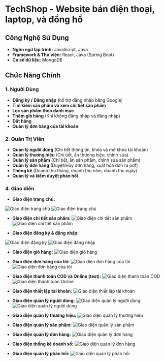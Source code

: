 # TechShop - Website bán điện thoại, laptop, và đồng hồ

## Công Nghệ Sử Dụng
- **Ngôn ngữ lập trình:** JavaScript, Java
- **Framework & Thư viện:** React, Java (Spring Boot)
- **Cơ sở dữ liệu:** MongoDB

## Chức Năng Chính
### 1. Người Dùng
- **Đăng ký / Đăng nhập** (hỗ trợ đăng nhập bằng Google)
- **Tìm kiếm sản phẩm và xem chi tiết sản phẩm**
- **Lọc sản phẩm theo danh mục**
- **Thêm giỏ hàng** (Khi không đăng nhâp và đăng nhập)
- **Đặt hàng**
- **Quản lý đơn hàng của tài khoản**

### 2. Quản Trị Viên
- **Quản lý người dùng** (Chi tiết thông tin, khóa và mở khóa tài khoản)
- **Quản lý thương hiệu** (Chi tiết, ẩn thương hiệu, chỉnh sửa)
- **Quản lý sản phẩm** (Chi tiết, ẩn sản phẩm, chỉnh sửa sản phẩm)
- **Quản lý đơn hàng** (Duyệt/Hủy đơn hàng, xuất hóa đơn ra pdf)
- **Thống kê** (Doanh thu tháng, doanh thu năm, doanh thu ngày)
- **Quản lý và kiểm duyệt phản hồi**

### 4. Giao diện
- **Giao điện trang chủ:**

![Giao điện trang chủ](https://github.com/Namne2k3/Doan_Java/blob/main/frontend/pics/trang_chu_1.png?raw=true)
![Giao điện trang chủ](https://github.com/Namne2k3/Doan_Java/blob/main/frontend/pics/trang_chu_2.png?raw=true)

- **Giao điện chi tiết sản phẩm:**
![Giao điện chi tiết sản phẩm](https://github.com/Namne2k3/Doan_Java/blob/main/frontend/pics/product_detail_1.png?raw=true)
![Giao điện chi tiết sản phẩm](https://github.com/Namne2k3/Doan_Java/blob/main/frontend/pics/product_detail_2.png?raw=true)

- **Giao điện đăng ký & đăng nhập:**

![Giao điện đăng ký](https://github.com/Namne2k3/Doan_Java/blob/main/frontend/pics/dang_ky.png?raw=true)
![Giao điện đăng nhập](https://github.com/Namne2k3/Doan_Java/blob/main/frontend/pics/dang_nhap.png?raw=true)


- **Giao điện giỏ hàng:**
![Giao diện giỏ hàng](https://github.com/Namne2k3/Doan_Java/blob/main/frontend/pics/gio_hang.png?raw=true)

- **Giao điện đơn hàng của tôi:**
![Giao diện đơn hàng của tôi](https://github.com/Namne2k3/Doan_Java/blob/main/frontend/pics/don_hang_cua_toi_1.png?raw=true)
![Giao diện đơn hàng của tôi](https://github.com/Namne2k3/Doan_Java/blob/main/frontend/pics/don_hang_cua_toi_2.png?raw=true)

- **Giao điện thanh toán COD và Online (test):**
![Giao diện thanh toán COD ](https://github.com/Namne2k3/Doan_Java/blob/main/frontend/pics/thanh_toan_cod.png?raw=true)
![Giao diện thanh toán Online](https://github.com/Namne2k3/Doan_Java/blob/main/frontend/pics/thanh_toan_online_stripe_test.png?raw=true)

- **Giao điện thiết lập tài khoản:**
![Giao diện thiết lập tài khoản](https://github.com/Namne2k3/Doan_Java/blob/main/frontend/pics/thiet_lap_tai_khoan.png?raw=true)

- **Giao điện quản lý người dùng:**
![Giao diện quản lý người dùng](https://github.com/Namne2k3/Doan_Java/blob/main/frontend/pics/quan_ly_nguoi_dung_1.png?raw=true)
![Giao diện quản lý người dùng](https://github.com/Namne2k3/Doan_Java/blob/main/frontend/pics/quan_ly_nguoi_dung_2.png?raw=true)

- **Giao điện quản lý thương hiệu:**
![Giao diện quản lý thương hiệu](https://github.com/Namne2k3/Doan_Java/blob/main/frontend/pics/quan_ly_thuong_hieu.png?raw=true)

- **Giao điện quản lý sản phẩm:**
![Giao diện quản lý sản phẩm](https://github.com/Namne2k3/Doan_Java/blob/main/frontend/pics/quan_ly_san_pham.png?raw=true)

- **Giao điện quản lý đơn hàng:**
![Giao diện quản lý đơn hàng](https://github.com/Namne2k3/Doan_Java/blob/main/frontend/pics/quan_ly_don_hang.png?raw=true)

- **Giao điện thống kê doanh số:**
![Giao diện quản lý đơn hàng](https://github.com/Namne2k3/Doan_Java/blob/main/frontend/pics/thong_ke.png?raw=true)

- **Giao điện quản lý phản hồi:**
![Giao diện quản lý phản hồi](https://github.com/Namne2k3/Doan_Java/blob/main/frontend/pics/phan_hoi.png?raw=true)
